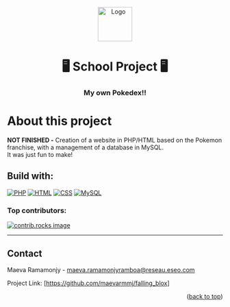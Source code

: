 <div align="center">
  <a href="https://github.com/maevarmmj/my_pokedex">
    <img src="" alt="Logo" width="80" height="80">
  </a>
  <h1 align="center">🖥 School Project 🖥</h1>
  <h3>My own Pokedex!!</h3>
</div>

# About this project
**NOT FINISHED -** Creation of a website in PHP/HTML based on the Pokemon franchise, with a management of a database in MySQL.\
It was just fun to make!
## Build with:
[![PHP](https://img.shields.io/badge/PHP-%23777BB4.svg?style=for-the-badge&logo=php&logoColor=white)](https://www.php.net/)
[![HTML](https://img.shields.io/badge/HTML5-%23E34F26.svg?style=for-the-badge&logo=html5&logoColor=white)](https://html.spec.whatwg.org/)
[![CSS](https://img.shields.io/badge/CSS3-%231572B6.svg?style=for-the-badge&logo=css3&logoColor=white)](https://www.w3.org/Style/CSS/)
[![MySQL](https://img.shields.io/badge/MySQL-%2300f.svg?style=for-the-badge&logo=mysql&logoColor=white)](https://www.mysql.com/)
### Top contributors:
<a href="https://github.com/maevarmmj/falling_blox/graphs/contributors">
  <img src="https://contrib.rocks/image?repo=maevarmmj/falling_blox" alt="contrib.rocks image" />
</a>

* * *
## Contact

Maeva Ramamonjy - maeva.ramamonjyramboa@reseau.eseo.com 

Project Link: [https://github.com/maevarmmj/falling_blox]

<p align="right">(<a href="#readme-top">back to top</a>)</p>
